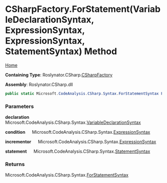 # CSharpFactory\.ForStatement\(VariableDeclarationSyntax, ExpressionSyntax, ExpressionSyntax, StatementSyntax\) Method

[Home](../../../../README.md)

**Containing Type**: Roslynator\.CSharp\.[CSharpFactory](../README.md)

**Assembly**: Roslynator\.CSharp\.dll

```csharp
public static Microsoft.CodeAnalysis.CSharp.Syntax.ForStatementSyntax ForStatement(Microsoft.CodeAnalysis.CSharp.Syntax.VariableDeclarationSyntax declaration, Microsoft.CodeAnalysis.CSharp.Syntax.ExpressionSyntax condition, Microsoft.CodeAnalysis.CSharp.Syntax.ExpressionSyntax incrementor, Microsoft.CodeAnalysis.CSharp.Syntax.StatementSyntax statement)
```

### Parameters

**declaration** &emsp; Microsoft\.CodeAnalysis\.CSharp\.Syntax\.[VariableDeclarationSyntax](https://docs.microsoft.com/en-us/dotnet/api/microsoft.codeanalysis.csharp.syntax.variabledeclarationsyntax)

**condition** &emsp; Microsoft\.CodeAnalysis\.CSharp\.Syntax\.[ExpressionSyntax](https://docs.microsoft.com/en-us/dotnet/api/microsoft.codeanalysis.csharp.syntax.expressionsyntax)

**incrementor** &emsp; Microsoft\.CodeAnalysis\.CSharp\.Syntax\.[ExpressionSyntax](https://docs.microsoft.com/en-us/dotnet/api/microsoft.codeanalysis.csharp.syntax.expressionsyntax)

**statement** &emsp; Microsoft\.CodeAnalysis\.CSharp\.Syntax\.[StatementSyntax](https://docs.microsoft.com/en-us/dotnet/api/microsoft.codeanalysis.csharp.syntax.statementsyntax)

### Returns

Microsoft\.CodeAnalysis\.CSharp\.Syntax\.[ForStatementSyntax](https://docs.microsoft.com/en-us/dotnet/api/microsoft.codeanalysis.csharp.syntax.forstatementsyntax)

